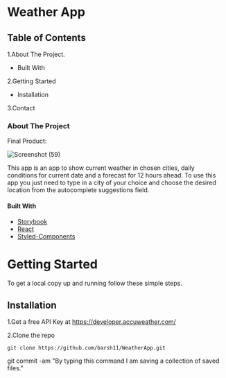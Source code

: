 
# Weather App



## Table of Contents

1.About The Project.

 -  Built With
 
2.Getting Started

 -  Installation
 
3.Contact

### About The Project

Final Product:

![Screenshot (59)](https://user-images.githubusercontent.com/69208518/118178798-1f88dd00-b43d-11eb-88f3-08102718c710.png)

This app is an app to show current weather in chosen cities, daily conditions for current date and a forecast for 12 hours ahead.
To use this app you just need to type in a city of your choice and choose the desired location from the autocomplete suggestions field.

#### Built With

- [Storybook](https://storybook.js.org/)
- [React](https://reactjs.org/)
- [Styled-Components](https://styled-components.com/)

# Getting Started

To get a local copy up and running follow these simple steps.

## Installation

1.Get a free API Key at https://developer.accuweather.com/

2.Clone the repo

    git clone https://github.com/barsh11/WeatherApp.git



git commit -am "By typing this command I am saving a collection of saved files."
